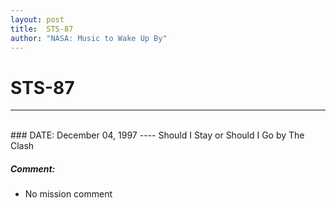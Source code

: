 ```yaml
---
layout: post
title:  STS-87
author: "NASA: Music to Wake Up By"
---
```


# STS-87
----
<br/>
### DATE: December 04, 1997
----
Should I Stay or Should I Go by The Clash

##### Comment:
* No mission comment
